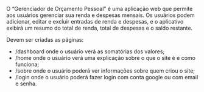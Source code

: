 O “Gerenciador de Orçamento Pessoal” é uma aplicação web que permite aos usuários gerenciar sua renda e despesas mensais. Os usuários podem adicionar, editar e excluir entradas de renda e despesas, e o aplicativo exibirá um resumo do total de renda, total de despesas e o saldo restante.

Devem ser criadas as páginas:
- /dashboard onde o usuário verá as somatórias dos valores;
- /home onde o usuário verá uma explicação sobre o que o site é e como funciona;
- /sobre onde o usuário poderá ver informações sobre quem criou o site;
- /login onde o usuário poderá fazer login com conta google ou com email e senha.
